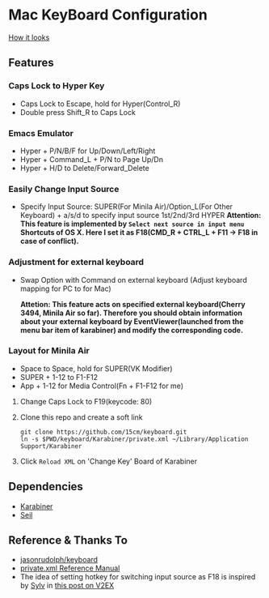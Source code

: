 # Mac KeyBoard Configuration
[How it looks](http://www.keyboard-layout-editor.com/#/gists/46614c15dc4edfb98667)

## Features

### Caps Lock to Hyper Key

- Caps Lock to Escape, hold for Hyper(Control_R)
- Double press Shift_R to Caps Lock

### Emacs Emulator

- Hyper + P/N/B/F for Up/Down/Left/Right
- Hyper + Command_L + P/N to Page Up/Dn
- Hyper + H/D to Delete/Forward_Delete

### Easily Change Input Source

- Specify Input Source: SUPER(For Minila Air)/Option_L(For Other Keyboard) + a/s/d to specify input source 1st/2nd/3rd
HYPER
    __Attention: This feature is implemented by `Select next source in input menu` Shortcuts of OS X.
    Here I set it as F18(CMD_R + CTRL_L + F11 -> F18 in case of conflict).__

### Adjustment for external keyboard

- Swap Option with Command on external keyboard (Adjust keyboard mapping for PC to for Mac)

    __Attetion: This feature acts on specified external keyboard(Cherry 3494, Minila Air so far). Therefore you should obtain information about your external keyboard by EventViewer(launched from the menu bar item of karabiner) and modify the corresponding code.__

### Layout for Minila Air
- Space to Space, hold for SUPER(VK Modifier)
- SUPER + 1-12 to F1-F12
- App + 1-12 for Media Control(Fn + F1-F12 for me)

1. Change Caps Lock to F19(keycode: 80)

2. Clone this repo and create a soft link
    ```
    git clone https://github.com/15cm/keyboard.git
    ln -s $PWD/keyboard/Karabiner/private.xml ~/Library/Application Support/Karabiner
    ```

3. Click `Reload XML` on 'Change Key' Board of Karabiner

## Dependencies

* [Karabiner](https://pqrs.org/osx/karabiner/)
* [Seil](https://pqrs.org/osx/karabiner/seil.html.en)

## Reference & Thanks To

- [jasonrudolph/keyboard](https://github.com/jasonrudolph/keyboard)
- [private.xml Reference Manual](https://pqrs.org/osx/karabiner/xml.html.en)
- The idea of setting hotkey for switching input source as F18 is inspired by [Sylv](https://v2ex.com/member/Sylv) in [this post on V2EX](https://v2ex.com/t/205046)

